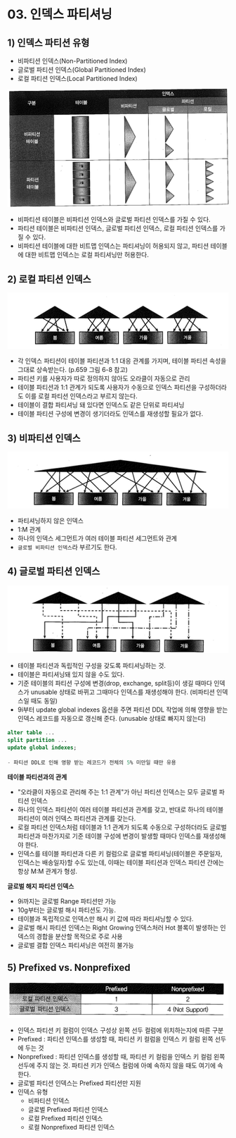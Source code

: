 # 03. 인덱스 파티셔닝



## 1) 인덱스 파티션 유형

- 비파티션 인덱스(Non-Partitioned Index)
- 글로벌 파티션 인덱스(Global Partitioned Index)
- 로컬 파티션 인덱스(Local Partitioned Index)

![스크린샷 2024-05-24 오전 7.43.32](../../img/190.png)

- 비파티션 테이블은 비파티션 인덱스와 글로벌 파티션 인덱스를 가질 수 있다.
- 파티션 테이블은 비파티션 인덱스, 글로벌 파티션 인덱스, 로컬 파티션 인덱스를 가질 수 있다.
- 비파티션 테이블에 대한 비트맵 인덱스는 파티셔닝이 허용되지 않고, 파티션 테이블에 대한 비트맵 인덱스는 로컬 파티셔닝만 허용한다.





## 2) 로컬 파티션 인덱스

![스크린샷 2024-05-24 오전 7.51.54](../../img/191.png)

- 각 인덱스 파티션이 테이블 파티션과 1:1 대응 관계를 가지며, 테이블 파티션 속성을 그대로 상속받는다. (p.659 그림 6-8 참고)
- 파티션 키를 사용자가 따로 정의하지 않아도 오라클이 자동으로 관리
- 테이블 파티션과 1:1 관계가 되도록 사용자가 수동으로 인덱스 파티션을 구성하더라도 이를 로컬 파티션 인덱스라고 부르지 않는다.
- 테이블이 결합 파티셔닝 돼 있다면 인덱스도 같은 단위로 파티셔닝
- 테이블 파티션 구성에 변경이 생기더라도 인덱스를 재생성할 필요가 없다.



## 3) 비파티션 인덱스

![스크린샷 2024-05-24 오전 7.52.00](../../img/192.png)



- 파티셔닝하지 않은 인덱스
- 1:M 관계
- 하나의 인덱스 세그먼트가 여러 테이블 파티션 세그먼트와 관계
- `글로벌 비파티션 인덱스`라 부르기도 한다.



## 4) 글로벌 파티션 인덱스

![스크린샷 2024-05-24 오전 7.52.11](../../img/193.png)



- 테이블 파티션과 독립적인 구성을 갖도록 파티셔닝하는 것.
- 테이블은 파티셔닝돼 있지 않을 수도 있다.
- 기준 테이블의 파티션 구성에 변경(drop, exchange, split등)이 생길 때마다 인덱스가 unusable 상태로 바뀌고 그때마다 인덱스를 재생성해야 한다. (비파티션 인덱스일 때도 동일)
- 9i부터 update global indexes 옵션을 주면 파티션 DDL 작업에 의해 영향을 받는 인덱스 레코드를 자동으로 갱신해 준다. (unusable 상태로 빠지지 않는다)

```sql
alter table ...
split partition ...
update global indexes;

- 파티션 DDL로 인해 영향 받는 레코드가 전체의 5% 미만일 때만 유용
```

**테이블 파티션과의 관계**

- "오라클이 자동으로 관리해 주는 1:1 관계"가 아닌 파티션 인덱스는 모두 글로벌 파티션 인덱스
- 하나의 인덱스 파티션이 여러 테이블 파티션과 관계를 갖고, 반대로 하나의 테이블 파티션이 여러 인덱스 파티션과 관계를 갖는다.
- 로컬 파티션 인덱스처럼 테이블과 1:1 관계가 되도록 수동으로 구성하더라도 글로벌 파티션과 마찬가지로 기준 테이블 구성에 변경이 발생할 때마다 인덱스를 재생성해야 한다.
- 인덱스를 테이블 파티션과 다른 키 컬럼으로 글로벌 파티셔닝(테이블은 주문일자, 인덱스는 배송일자)할 수도 있는데, 이때는 테이블 파티션과 인덱스 파티션 간에는 항상 M:M 관계가 형성.

**글로벌 해지 파티션 인덱스**

- 9i까지는 글로벌 Range 파티션만 가능
- 10g부터는 글로벌 해시 파티션도 가능.
- 테이블과 독립적으로 인덱스만 해시 키 값에 따라 파티셔닝할 수 있다.
- 글로벌 해시 파티션 인덱스는 Right Growing 인덱스처러 Hot 블록이 발생하는 인덱스의 경합을 분산할 목적으로 주로 사용
- 글로벌 결합 인덱스 파티셔닝은 여전히 불가능





## 5) Prefixed vs. Nonprefixed

![스크린샷 2024-05-24 오전 7.52.25](../../img/194.png)

- 인덱스 파티션 키 컬럼이 인덱스 구성상 왼쪽 선두 컬럼에 위치하는지에 따른 구분
- Prefixed : 파티션 인덱스를 생성할 때, 파티션 키 컬럼을 인덱스 키 컬럼 왼쪽 선두에 두는 것
- Nonprefixed : 파티션 인덱스를 생성할 때, 파티션 키 컬럼을 인덱스 키 컬럼 왼쪽 선두에 주지 않는 것. 파티션 키가 인덱스 컬럼에 아예 속하지 않을 때도 여기에 속한다.
- 글로벌 파티션 인덱스는 Prefixed 파티션만 지원
- 인덱스 유형
  - 비파티션 인덱스
  - 글로벌 Prefixed 파티션 인덱스
  - 로컬 Prefixed 파티션 인덱스
  - 로컬 Nonprefixed 파티션 인덱스